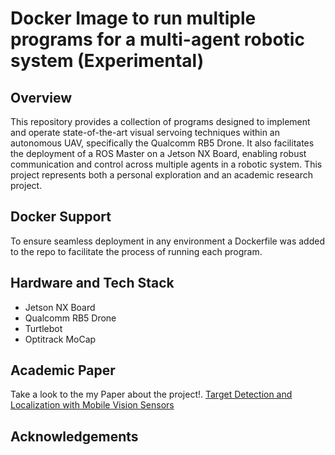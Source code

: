 # Docker Image to run multiple programs for a multi-agent robotic system (Experimental)

## Overview 

This repository provides a collection of programs designed to implement and operate state-of-the-art visual servoing techniques within an autonomous UAV, specifically the Qualcomm RB5 Drone. It also facilitates the deployment of a ROS Master on a Jetson NX Board, enabling robust communication and control across multiple agents in a robotic system. This project represents both a personal exploration and an academic research project.

## Docker Support

To ensure seamless deployment in any environment a Dockerfile was added to the repo to facilitate the process of running each program.

## Hardware and Tech Stack 

- Jetson NX Board
- Qualcomm RB5 Drone
- Turtlebot
- Optitrack MoCap
  
## Academic Paper
Take a look to the my Paper about the project!.
[Target Detection and Localization with Mobile Vision Sensors](https://github.com/angelcervant1/rb5-jetson_docker/edit/main/README.md)

## Acknowledgements
